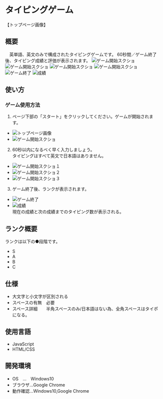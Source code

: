 # タイピングゲーム

【トップページ画像】

## 概要
　英単語、英文のみで構成されたタイピングゲームです。 60秒間／ゲーム終了後、タイピング成績と評価が表示されます。
![ゲーム開始スクショ](ゲーム開始スクショ)
![ゲーム開始スクショ](ゲーム中スクショ１)
![ゲーム開始スクショ](ゲーム中スクショ２)
![ゲーム開始スクショ](ゲーム中スクショ３)
![ゲーム終了](ゲーム終了)
![成績](成績)

## 使い方
### ゲーム使用方法
1. ページ下部の「スタート」をクリックしてください。ゲームが開始されます。<br>
  * ![トップページ画像](トップページ画像)
  * ![ゲーム開始スクショ](ゲーム開始スクショ)
2. 60秒以内になるべく早く入力しましょう。<br>
  タイピングはすべて英文で日本語はありません。<br>
  * ![ゲーム開始スクショ１](ゲーム中スクショ１)
  * ![ゲーム開始スクショ２](ゲーム開始スクショ２)
  * ![ゲーム開始スクショ３](ゲーム開始スクショ３)
3. ゲーム終了後、ランクが表示されます。
  * ![ゲーム終了](ゲーム終了)
  * ![成績](成績)<br>
現在の成績と次の成績までのタイピング数が表示される。

## ランク概要
ランクは以下の●段階です。
  * S
  * A
  * B
  * C

## 仕様
  * 大文字と小文字が区別される
  * スペースの有無　必要
  * スペース詳細　　半角スペースのみ/日本語はない為、全角スペースはタイポになる。

## 使用言語
  * JavaScript
  * HTML/CSS

## 開発環境
  * OS　…　Windows10
  * ブラウザ…Google Chrome
  * 動作確認…Windows10,Google Chrome
